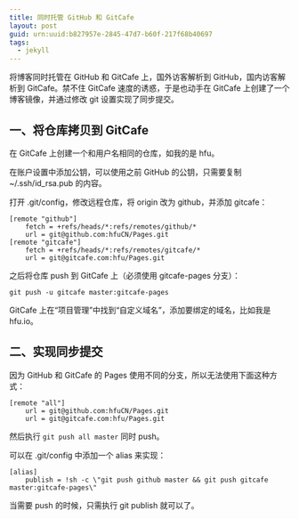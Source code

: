 ```yaml
---
title: 同时托管 GitHub 和 GitCafe
layout: post
guid: urn:uuid:b827957e-2845-47d7-b60f-217f68b40697
tags:
  - jekyll
---
```


将博客同时托管在 GitHub 和 GitCafe 上，国外访客解析到 GitHub，国内访客解析到 GitCafe。禁不住 GitCafe 速度的诱惑，于是也动手在 GitCafe 上创建了一个博客镜像，并通过修改 git 设置实现了同步提交。

## 一、将仓库拷贝到 GitCafe

在 GitCafe 上创建一个和用户名相同的仓库，如我的是 hfu。

在账户设置中添加公钥，可以使用之前 GitHub 的公钥，只需要复制 ~/.ssh/id_rsa.pub 的内容。

打开 .git/config，修改远程仓库，将 origin 改为 github，并添加 gitcafe：

```
[remote "github"]
    fetch = +refs/heads/*:refs/remotes/github/*
    url = git@github.com:hfuCN/Pages.git
[remote "gitcafe"]
    fetch = +refs/heads/*:refs/remotes/gitcafe/*
    url = git@gitcafe.com:hfu/Pages.git
```

之后将仓库 push 到 GitCafe 上（必须使用 gitcafe-pages 分支）：

```
git push -u gitcafe master:gitcafe-pages
```

GitCafe 上在“项目管理”中找到“自定义域名”，添加要绑定的域名，比如我是 hfu.io。

## 二、实现同步提交

因为 GitHub 和 GitCafe 的 Pages 使用不同的分支，所以无法使用下面这种方式：

```
[remote "all"]
    url = git@github.com:hfuCN/Pages.git
    url = git@gitcafe.com:hfu/Pages.git
```

然后执行 ```git push all master``` 同时 push。

可以在 .git/config 中添加一个 alias 来实现：

```
[alias]
    publish = !sh -c \"git push github master && git push gitcafe master:gitcafe-pages\"
```

当需要 push 的时候，只需执行 git publish 就可以了。
